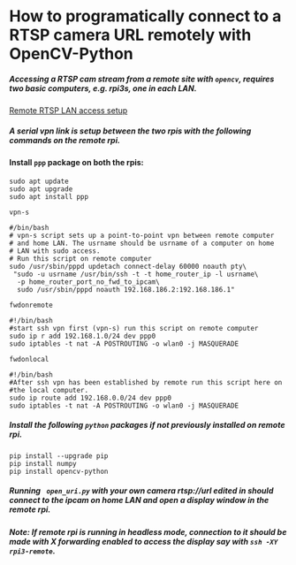 # How to programatically connect to a RTSP camera URL remotely with OpenCV-Python

##### Accessing a RTSP cam stream from a remote site with ````opencv````, requires two basic computers, e.g. rpi3s, one in each LAN.

[Remote RTSP LAN access setup](https://www.sensoranalytics.com.au/misc/Sof.jpg)

##### A serial vpn link is setup between the two rpis with the following commands on the remote rpi.

#### Install ````ppp```` package on both the rpis:
````
sudo apt update
sudo apt upgrade
sudo apt install ppp
````

````vpn-s````

````
#/bin/bash
# vpn-s script sets up a point-to-point vpn between remote computer 
# and home LAN. The usrname should be usrname of a computer on home
# LAN with sudo access.
# Run this script on remote computer
sudo /usr/sbin/pppd updetach connect-delay 60000 noauth pty\
 "sudo -u usrname /usr/bin/ssh -t -t home_router_ip -l usrname\
  -p home_router_port_no_fwd_to_ipcam\
  sudo /usr/sbin/pppd noauth 192.168.186.2:192.168.186.1"
````

````fwdonremote````
````
#!/bin/bash
#start ssh vpn first (vpn-s) run this script on remote computer
sudo ip r add 192.168.1.0/24 dev ppp0
sudo iptables -t nat -A POSTROUTING -o wlan0 -j MASQUERADE
````

```` fwdonlocal ````
````
#!/bin/bash
#After ssh vpn has been established by remote run this script here on
#the local computer.
sudo ip route add 192.168.0.0/24 dev ppp0
sudo iptables -t nat -A POSTROUTING -o wlan0 -j MASQUERADE
````

##### Install the following ````python```` packages if not previously installed on remote rpi.

````
pip install --upgrade pip
pip install numpy
pip install opencv-python
````

##### Running ```` open_uri.py```` with your own camera rtsp://url edited in should connect to the ipcam on home LAN and open a display window in the remote rpi. 

##### **Note:** If remote rpi is running in headless mode, connection to it should be made with X forwarding enabled to access the display say with ````ssh -XY rpi3-remote````.

